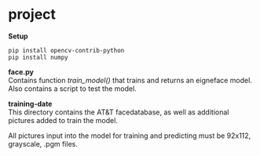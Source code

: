 # project
**Setup**  
```  
pip install opencv-contrib-python  
pip install numpy  
```  
**face.py**  
Contains function *train_model()* that trains and returns an eigneface model.  
Also contains a script to test the model.
  
**training-date**  
This directory contains the AT&T facedatabase, as well as additional pictures added to train the model.  
  
All pictures input into the model for training and predicting must be 92x112, grayscale, .pgm files.  
